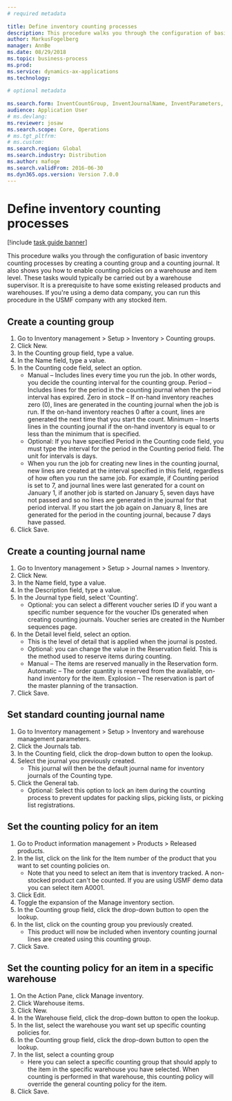 ```yaml
--- 
# required metadata 
 
title: Define inventory counting processes
description: This procedure walks you through the configuration of basic inventory counting processes by creating a counting group and a counting journal. 
author: MarkusFogelberg
manager: AnnBe 
ms.date: 08/29/2018
ms.topic: business-process 
ms.prod:  
ms.service: dynamics-ax-applications 
ms.technology:  
 
# optional metadata 
 
ms.search.form: InventCountGroup, InventJournalName, InventParameters, EcoResProductDetailsExtended, InventItemLocation, InventLocationIdLookup   
audience: Application User 
# ms.devlang:  
ms.reviewer: josaw
ms.search.scope: Core, Operations 
# ms.tgt_pltfrm:  
# ms.custom:  
ms.search.region: Global
ms.search.industry: Distribution
ms.author: mafoge
ms.search.validFrom: 2016-06-30 
ms.dyn365.ops.version: Version 7.0.0 
---
```

# Define inventory counting processes

[!include [task guide banner](../../includes/task-guide-banner.md)]

This procedure walks you through the configuration of basic inventory counting processes by creating a counting group and a counting journal. It also shows you how to enable counting policies on a warehouse and item level. These tasks would typically be carried out by a warehouse supervisor. It is a prerequisite to have some existing released products and warehouses. If you're using a demo data company, you can run this procedure in the USMF company with any stocked item.


## Create a counting group
1. Go to Inventory management > Setup > Inventory > Counting groups.
2. Click New.
3. In the Counting group field, type a value.
4. In the Name field, type a value.
5. In the Counting code field, select an option.
    * Manual – Includes lines every time you run the job. In other words, you decide the counting interval for the counting group.  Period – Includes lines for the period in the counting journal when the period interval has expired.   Zero in stock – If on-hand inventory reaches zero (0), lines are generated in the counting journal when the job is run. If the on-hand inventory reaches 0 after a count, lines are generated the next time that you start the count.   Minimum – Inserts lines in the counting journal if the on-hand inventory is equal to or less than the minimum that is specified.  
    * Optional: If you have specified Period in the Counting code field, you must type the interval for the period in the Counting period field. The unit for intervals is days.  
    * When you run the job for creating new lines in the counting journal, new lines are created at the interval specified in this field, regardless of how often you run the same job. For example, if Counting period is set to 7, and journal lines were last generated for a count on January 1, if another job is started on January 5, seven days have not passed and so no lines are generated in the journal for that period interval. If you start the job again on January 8, lines are generated for the period in the counting journal, because 7 days have passed.  
6. Click Save.

## Create a counting journal name
1. Go to Inventory management > Setup > Journal names > Inventory.
2. Click New.
3. In the Name field, type a value.
4. In the Description field, type a value.
5. In the Journal type field, select 'Counting'.
    * Optional: you can select a different voucher series ID if you want a specific number sequence for the voucher IDs generated when creating counting journals. Voucher series are created in the Number sequences page.  
6. In the Detail level field, select an option.
    * This is the level of detail that is applied when the journal is posted.  
    * Optional: you can change the value in the Reservation field. This is the method used to reserve items during counting.   
    * Manual – The items are reserved manually in the Reservation form.   Automatic – The order quantity is reserved from the available, on-hand inventory for the item.   Explosion – The reservation is part of the master planning of the transaction.  
7. Click Save.

## Set standard counting journal name
1. Go to Inventory management > Setup > Inventory and warehouse management parameters.
2. Click the Journals tab.
3. In the Counting field, click the drop-down button to open the lookup.
4. Select the journal you previously created.
    * This journal will then be the default journal name for inventory journals of the Counting type.  
5. Click the General tab.
    * Optional: Select this option to lock an item during the counting process to prevent updates for packing slips, picking lists, or picking list registrations.  

## Set the counting policy for an item
1. Go to Product information management > Products > Released products.
2. In the list, click on the link for the Item number of the product that you want to set counting policies on.
    * Note that you need to select an item that is inventory tracked. A non-stocked product can't be counted. If you are using USMF demo data you can select item A0001.  
3. Click Edit.
4. Toggle the expansion of the Manage inventory section.
5. In the Counting group field, click the drop-down button to open the lookup.
6. In the list, click on the counting group you previously created.
    * This product will now be included when inventory counting journal lines are created using this counting group.  
7. Click Save.

## Set the counting policy for an item in a specific warehouse
1. On the Action Pane, click Manage inventory.
2. Click Warehouse items.
3. Click New.
4. In the Warehouse field, click the drop-down button to open the lookup.
5. In the list, select the warehouse you want set up specific counting policies for.
6. In the Counting group field, click the drop-down button to open the lookup.
7. In the list, select a counting group
    * Here you can select a specific counting group that should apply to the item in the specific warehouse you have selected. When counting is performed in that warehouse, this counting policy will override the general counting policy for the item.  
8. Click Save.

